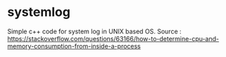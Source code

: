 # systemlog
Simple c++ code for system log in UNIX based OS.
Source : https://stackoverflow.com/questions/63166/how-to-determine-cpu-and-memory-consumption-from-inside-a-process
